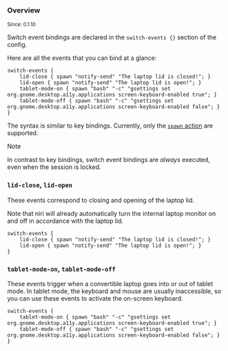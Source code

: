 ### Overview

<sup>Since: 0.1.10</sup>

Switch event bindings are declared in the `switch-events {}` section of the config.

Here are all the events that you can bind at a glance:

```kdl
switch-events {
    lid-close { spawn "notify-send" "The laptop lid is closed!"; }
    lid-open { spawn "notify-send" "The laptop lid is open!"; }
    tablet-mode-on { spawn "bash" "-c" "gsettings set org.gnome.desktop.a11y.applications screen-keyboard-enabled true"; }
    tablet-mode-off { spawn "bash" "-c" "gsettings set org.gnome.desktop.a11y.applications screen-keyboard-enabled false"; }
}
```

The syntax is similar to key bindings.
Currently, only the [`spawn` action](./Configuration-Key-Bindings.md#spawn) are supported.

> [!NOTE]
> In contrast to key bindings, switch event bindings are *always* executed, even when the session is locked.

### `lid-close`, `lid-open`

These events correspond to closing and opening of the laptop lid.

Note that niri will already automatically turn the internal laptop monitor on and off in accordance with the laptop lid.

```kdl
switch-events {
    lid-close { spawn "notify-send" "The laptop lid is closed!"; }
    lid-open { spawn "notify-send" "The laptop lid is open!"; }
}
```

### `tablet-mode-on`, `tablet-mode-off`

These events trigger when a convertible laptop goes into or out of tablet mode.
In tablet mode, the keyboard and mouse are usually inaccessible, so you can use these events to activate the on-screen keyboard.

```kdl
switch-events {
    tablet-mode-on { spawn "bash" "-c" "gsettings set org.gnome.desktop.a11y.applications screen-keyboard-enabled true"; }
    tablet-mode-off { spawn "bash" "-c" "gsettings set org.gnome.desktop.a11y.applications screen-keyboard-enabled false"; }
}
```


